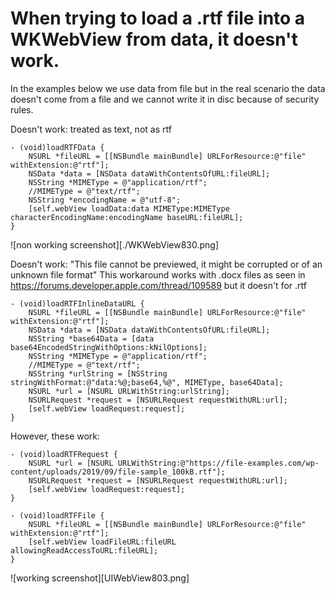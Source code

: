 # When trying to load a .rtf file into a WKWebView from data, it doesn't work.

In the examples below we use data from file but in the real scenario the data doesn't come from a file and we cannot write it in disc because of security rules.


Doesn't work: treated as text, not as rtf
```
- (void)loadRTFData {
    NSURL *fileURL = [[NSBundle mainBundle] URLForResource:@"file" withExtension:@"rtf"];
    NSData *data = [NSData dataWithContentsOfURL:fileURL];
    NSString *MIMEType = @"application/rtf";
    //MIMEType = @"text/rtf";
    NSString *encodingName = @"utf-8";
    [self.webView loadData:data MIMEType:MIMEType characterEncodingName:encodingName baseURL:fileURL];
}
```
![non working screenshot][./WKWebView830.png]


Doesn't work: "This file cannot be previewed, it might be corrupted or of an unknown file format"
This workaround works with .docx files as seen in https://forums.developer.apple.com/thread/109589 but it doesn't for .rtf
```
- (void)loadRTFInlineDataURL {
    NSURL *fileURL = [[NSBundle mainBundle] URLForResource:@"file" withExtension:@"rtf"];
    NSData *data = [NSData dataWithContentsOfURL:fileURL];
    NSString *base64Data = [data base64EncodedStringWithOptions:kNilOptions];
    NSString *MIMEType = @"application/rtf";
    //MIMEType = @"text/rtf";
    NSString *urlString = [NSString stringWithFormat:@"data:%@;base64,%@", MIMEType, base64Data];
    NSURL *url = [NSURL URLWithString:urlString];
    NSURLRequest *request = [NSURLRequest requestWithURL:url];
    [self.webView loadRequest:request];
}
```
However, these work:
```
- (void)loadRTFRequest {
    NSURL *url = [NSURL URLWithString:@"https://file-examples.com/wp-content/uploads/2019/09/file-sample_100kB.rtf"];
    NSURLRequest *request = [NSURLRequest requestWithURL:url];
    [self.webView loadRequest:request];
}
```
```
- (void)loadRTFFile {
    NSURL *fileURL = [[NSBundle mainBundle] URLForResource:@"file" withExtension:@"rtf"];
    [self.webView loadFileURL:fileURL allowingReadAccessToURL:fileURL];
}
```

![working screenshot][UIWebView803.png]
